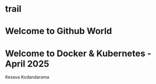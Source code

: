 # trail
# Welcome to Github World 
# Welcome to Docker & Kubernetes -April 2025


Kesava Kodandarama 
